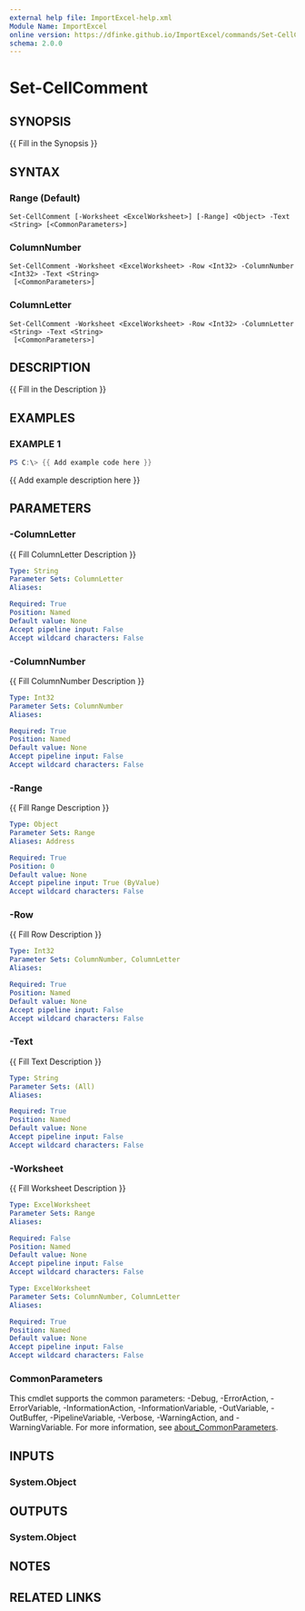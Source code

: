 ```yaml
---
external help file: ImportExcel-help.xml
Module Name: ImportExcel
online version: https://dfinke.github.io/ImportExcel/commands/Set-CellComment
schema: 2.0.0
---
```


# Set-CellComment

## SYNOPSIS
{{ Fill in the Synopsis }}

## SYNTAX

### Range (Default)
```
Set-CellComment [-Worksheet <ExcelWorksheet>] [-Range] <Object> -Text <String> [<CommonParameters>]
```

### ColumnNumber
```
Set-CellComment -Worksheet <ExcelWorksheet> -Row <Int32> -ColumnNumber <Int32> -Text <String>
 [<CommonParameters>]
```

### ColumnLetter
```
Set-CellComment -Worksheet <ExcelWorksheet> -Row <Int32> -ColumnLetter <String> -Text <String>
 [<CommonParameters>]
```

## DESCRIPTION
{{ Fill in the Description }}

## EXAMPLES

### EXAMPLE 1

```powershell
PS C:\> {{ Add example code here }}
```

{{ Add example description here }}

## PARAMETERS

### -ColumnLetter
{{ Fill ColumnLetter Description }}

```yaml
Type: String
Parameter Sets: ColumnLetter
Aliases:

Required: True
Position: Named
Default value: None
Accept pipeline input: False
Accept wildcard characters: False
```

### -ColumnNumber
{{ Fill ColumnNumber Description }}

```yaml
Type: Int32
Parameter Sets: ColumnNumber
Aliases:

Required: True
Position: Named
Default value: None
Accept pipeline input: False
Accept wildcard characters: False
```

### -Range
{{ Fill Range Description }}

```yaml
Type: Object
Parameter Sets: Range
Aliases: Address

Required: True
Position: 0
Default value: None
Accept pipeline input: True (ByValue)
Accept wildcard characters: False
```

### -Row
{{ Fill Row Description }}

```yaml
Type: Int32
Parameter Sets: ColumnNumber, ColumnLetter
Aliases:

Required: True
Position: Named
Default value: None
Accept pipeline input: False
Accept wildcard characters: False
```

### -Text
{{ Fill Text Description }}

```yaml
Type: String
Parameter Sets: (All)
Aliases:

Required: True
Position: Named
Default value: None
Accept pipeline input: False
Accept wildcard characters: False
```

### -Worksheet
{{ Fill Worksheet Description }}

```yaml
Type: ExcelWorksheet
Parameter Sets: Range
Aliases:

Required: False
Position: Named
Default value: None
Accept pipeline input: False
Accept wildcard characters: False
```

```yaml
Type: ExcelWorksheet
Parameter Sets: ColumnNumber, ColumnLetter
Aliases:

Required: True
Position: Named
Default value: None
Accept pipeline input: False
Accept wildcard characters: False
```

### CommonParameters
This cmdlet supports the common parameters: -Debug, -ErrorAction, -ErrorVariable, -InformationAction, -InformationVariable, -OutVariable, -OutBuffer, -PipelineVariable, -Verbose, -WarningAction, and -WarningVariable. For more information, see [about_CommonParameters](http://go.microsoft.com/fwlink/?LinkID=113216).

## INPUTS

### System.Object

## OUTPUTS

### System.Object
## NOTES

## RELATED LINKS
